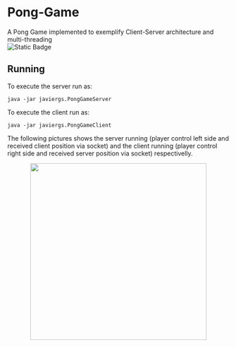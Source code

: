 # Pong-Game
A Pong Game implemented to exemplify Client-Server architecture and multi-threading
<br>
![Static Badge](https://img.shields.io/badge/author-javiergs-orange)

## Running

To execute the server run as:
```
java -jar javiergs.PongGameServer
```

To execute the client run as:
```
java -jar javiergs.PongGameClient
```
The following pictures shows the server running (player control left side and received client position via socket) and the client running (player control right side and received server position via socket) respectivelly.

<p align="center"
<img src="https://github.com/CSC308/Pong-Game/assets/3814755/b3dcb362-294e-4ad7-9562-2203557a4f45" width="400">
<img src="https://github.com/CSC308/Pong-Game/assets/3814755/ef7e3db3-14c4-4caa-9b61-9aec075682dc" width="400"> 
</p>
